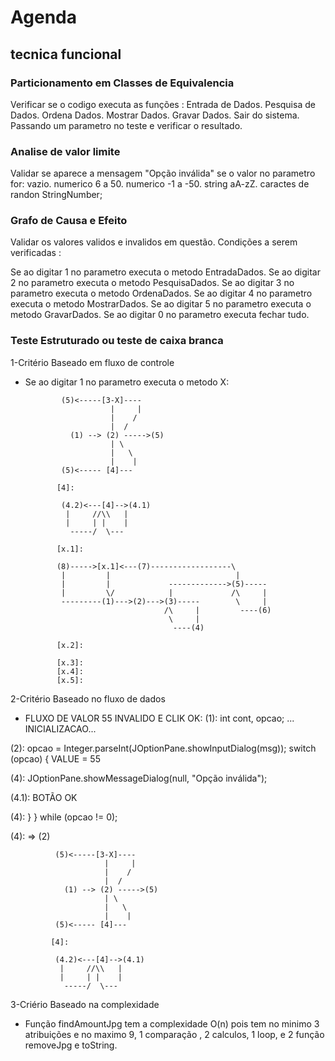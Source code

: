 # Agenda

## tecnica funcional

### Particionamento em Classes de Equivalencia
 Verificar se o codigo executa as funções :
  Entrada de Dados.
  Pesquisa de Dados.
  Ordena Dados.
  Mostrar Dados.
  Gravar Dados.
  Sair do sistema.
 Passando um parametro no teste e verificar o resultado.

### Analise de valor limite
 Validar se aparece a mensagem "Opção inválida" se o valor no parametro for:
 vazio.
 numerico 6 a 50.
 numerico -1 a -50.
 string aA-zZ.
 caractes de randon StringNumber;

### Grafo de Causa  e Efeito
 Validar os valores validos e invalidos em questão.
 Condições a serem verificadas :
                
Se ao digitar 1 no parametro executa o metodo EntradaDados.
Se ao digitar 2 no parametro executa o metodo PesquisaDados.
Se ao digitar 3 no parametro executa o metodo OrdenaDados.
Se ao digitar 4 no parametro executa o metodo MostrarDados.
Se ao digitar 5 no parametro executa o metodo GravarDados.
Se ao digitar 0 no parametro executa fechar tudo.


### Teste Estruturado ou teste de caixa branca

1-Critério Baseado em fluxo de controle

- Se ao digitar 1 no parametro executa o metodo X:

                        
                           
              (5)<-----[3-X]----
					     |     |
					     |    /
					     |  /		     
				(1) --> (2) ----->(5)
				         | \
                         |   \          
                         |    |
              (5)<----- [4]---
              
             [4]:                       
             
              (4.2)<---[4]-->(4.1)   
               |     //\\   |
               |     | |    |
                -----/  \---     
                     
             [x.1]:

             (8)----->[x.1]<---(7)------------------\
              |         |                            |
              |         |             ------------->(5)-----
              |         \/            |             /\     |
              ---------(1)--->(2)--->(3)-----        \     |
                                     /\     |         ----(6)
                                      \     |       
                                       ----(4)     
                                                   
             [x.2]:
             
             [x.3]:
             [x.4]:
             [x.5]:

2-Critério Baseado no fluxo de dados

- FLUXO DE VALOR 55 INVALIDO E CLIK OK:
(1): int cont, opcao; ... INICIALIZACAO... 

(2): opcao = Integer.parseInt(JOptionPane.showInputDialog(msg));   switch (opcao) {
    VALUE = 55
    
(4): JOptionPane.showMessageDialog(null, "Opção inválida");

(4.1): BOTÃO OK
 
(4): } } while (opcao != 0);

(4): => (2)


              (5)<-----[3-X]----
					     |     |
					     |    /
					     |  /		     
				(1) --> (2) ----->(5)
				         | \
                         |   \          
                         |    |
              (5)<----- [4]---
              
             [4]:                       
             
              (4.2)<---[4]-->(4.1)   
               |     //\\   |
               |     | |    |
                -----/  \---     

3-Criério Baseado na complexidade

- Função findAmountJpg tem a complexidade O(n) pois tem no minimo 3 atribuições e no maximo 9, 1 comparação , 2 calculos, 1 loop, e 2 função removeJpg e toString.


    







